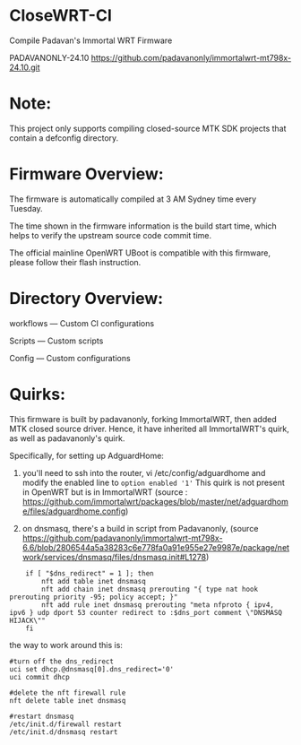 # CloseWRT-CI
Compile Padavan's Immortal WRT Firmware

PADAVANONLY-24.10
https://github.com/padavanonly/immortalwrt-mt798x-24.10.git

# Note:

This project only supports compiling closed-source MTK SDK projects that contain a defconfig directory.

# Firmware Overview:

The firmware is automatically compiled at 3 AM Sydney time every Tuesday.

The time shown in the firmware information is the build start time, which helps to verify the upstream source code commit time.

The official mainline OpenWRT UBoot is compatible with this firmware, please follow their flash instruction.

# Directory Overview:

workflows — Custom CI configurations

Scripts — Custom scripts

Config — Custom configurations

# Quirks:

This firmware is built by padavanonly, forking ImmortalWRT, then added MTK closed source driver. Hence, it have inherited all ImmortalWRT's quirk, as well as padavanonly's quirk.

Specifically, for setting up AdguardHome:

1. you'll need to ssh into the router, vi /etc/config/adguardhome and modify the enabled line to 
    `option enabled '1'`
    This quirk is not present in OpenWRT but is in ImmortalWRT (source : https://github.com/immortalwrt/packages/blob/master/net/adguardhome/files/adguardhome.config)

2. on dnsmasq, there's a build in script from Padavanonly, (source https://github.com/padavanonly/immortalwrt-mt798x-6.6/blob/2806544a5a38283c6e778fa0a91e955e27e9987e/package/network/services/dnsmasq/files/dnsmasq.init#L1278)
```
	if [ "$dns_redirect" = 1 ]; then
		nft add table inet dnsmasq
		nft add chain inet dnsmasq prerouting "{ type nat hook prerouting priority -95; policy accept; }"
		nft add rule inet dnsmasq prerouting "meta nfproto { ipv4, ipv6 } udp dport 53 counter redirect to :$dns_port comment \"DNSMASQ HIJACK\""
	fi
```
the way to work around this is:
```
#turn off the dns_redirect
uci set dhcp.@dnsmasq[0].dns_redirect='0'
uci commit dhcp

#delete the nft firewall rule
nft delete table inet dnsmasq

#restart dnsmasq
/etc/init.d/firewall restart
/etc/init.d/dnsmasq restart
```